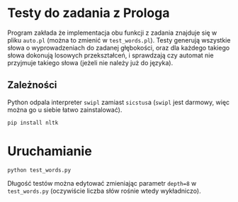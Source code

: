 # Testy do zadania z Prologa

Program zakłada że implementacja obu funkcji z zadania znajduje się w pliku `auto.pl` (można to zmienić w `test_words.pl`).
Testy generują wszystkie słowa o wyprowadzeniach do zadanej głębokości, oraz dla każdego takiego słowa dokonują losowych przekształceń, i sprawdzają czy automat nie przyjmuje takiego słowa (jeżeli nie należy już do języka).

## Zależności

Python odpala interpreter `swipl` zamiast `sicstus`a (`swipl` jest darmowy, więc można go u siebie łatwo zainstalować).

```bash
pip install nltk
```

# Uruchamianie

```bash
python test_words.py
```

Długość testów można edytować zmieniając parametr `depth=8` w `test_words.py` (oczywiście liczba słów rośnie wtedy wykładniczo).
